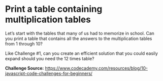 # Print a table containing multiplication tables

Let’s start with the tables that many of us had to memorize in school. Can you print a table that contains all the answers to the multiplication tables from 1 through 10?

Like Challenge #1, can you create an efficient solution that you could easily expand should you need the 12 times table?

**Challenge Source:** https://www.codecademy.com/resources/blog/10-javascript-code-challenges-for-beginners/
